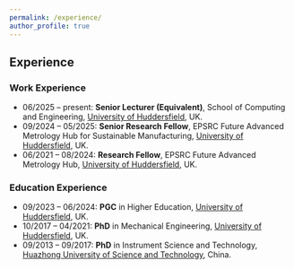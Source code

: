 ```yaml
---
permalink: /experience/
author_profile: true
---
```


## Experience
### Work Experience
- 06/2025 – present: **Senior Lecturer (Equivalent)**, School of Computing and Engineering, [University of Huddersfield](https://www.hud.ac.uk/), UK.
- 09/2024 – 05/2025: **Senior Research Fellow**, EPSRC Future Advanced Metrology Hub for Sustainable Manufacturing, [University of Huddersfield](https://www.hud.ac.uk/), UK.
- 06/2021 – 08/2024: **Research Fellow**, EPSRC Future Advanced Metrology Hub, [University of Huddersfield](https://www.hud.ac.uk/), UK.

### Education Experience
- 09/2023 – 06/2024: **PGC** in Higher Education, [University of Huddersfield](https://www.hud.ac.uk/), UK.
- 10/2017 – 04/2021: **PhD** in Mechanical Engineering, [University of Huddersfield](https://www.hud.ac.uk/), UK.
- 09/2013 – 09/2017: **PhD** in Instrument Science and Technology, [Huazhong University of Science and Technology](https://english.hust.edu.cn/), China.
